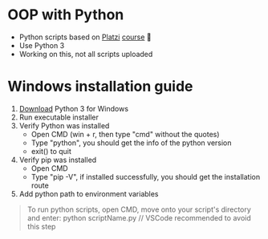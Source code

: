 # OOP with Python
- Python scripts based on [Platzi](https://platzi.com/c/enez/ "Platzi") [course](https://platzi.com/clases/poo-python/ "course") 💚
- Use Python 3
- Working on this, not all scripts uploaded

# Windows installation guide
1. [Download](https://www.python.org/downloads/ "Download") Python 3 for Windows
2. Run executable installer
3. Verify Python was installed
	- Open CMD (win + r, then type "cmd" without the quotes)
	- Type "python", you should get the info of the python version
	- exit() to quit
4. Verify pip was installed
	- Open CMD
	- Type "pip -V", if installed successfully, you should get the installation route
5. Add python path to environment variables

> To run python scripts, open CMD, move onto your script's directory and enter: 
>  python scriptName.py  // VSCode recommended to avoid this step
